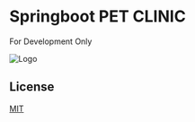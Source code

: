 # Springboot PET CLINIC

For Development Only


![Logo](https://spring.io/img/spring-2.svg)


## License

[MIT](https://choosealicense.com/licenses/mit/)